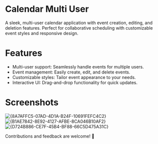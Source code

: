 # Calendar Multi User
A sleek, multi-user calendar application with event creation, editing, and deletion features. Perfect for collaborative scheduling with customizable event styles and responsive design.

# Features
- Multi-user support: Seamlessly handle events for multiple users.
- Event management: Easily create, edit, and delete events.
- Customizable styles: Tailor event appearance to your needs.
- Interactive UI: Drag-and-drop functionality for quick updates.

# Screenshots
![{8A7AFFC5-07AD-4D1A-B24F-10691FEFC4C2}](https://github.com/user-attachments/assets/b4fad377-71e9-4b4e-a877-24e0c3080808)
![{B1AE7842-8E92-4127-AFBE-8CA046B10AF2}](https://github.com/user-attachments/assets/54d2c731-400b-4dd4-952b-61982287c2b6)
![{D724B886-CE7F-45B4-BF88-66C5D475A31C}](https://github.com/user-attachments/assets/bbec665f-cc54-4153-8f5d-6b7894d22e0d)

Contributions and feedback are welcome! 🎉
